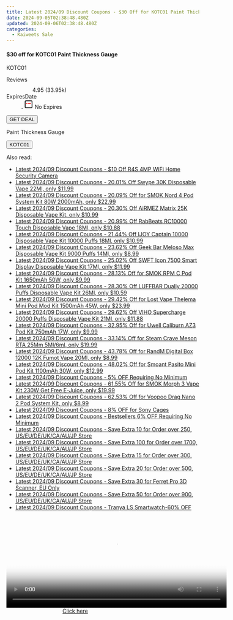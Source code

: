 ```yaml
---
title: Latest 2024/09 Discount Coupons - $30 Off for KOTC01 Paint Thickness Gauge
date: 2024-09-05T02:38:48.480Z
updated: 2024-09-06T02:38:48.480Z
categories:
  - Kaiweets Sale
---
```



<div class="max-w-4xl mx-auto grid grid-cols-1 lg:max-w-5xl lg:gap-x-20 lg:grid-cols-2">
  <div class="relative p-3 col-start-1 row-start-1 flex flex-col-reverse rounded-lg bg-gradient-to-t from-black/75 via-black/0 sm:bg-none sm:row-start-2 sm:p-0 lg:row-start-1">
    <h4 class="mt-1 text-lg font-semibold text-white sm:text-slate-900 md:text-2xl dark:sm:text-white">$30 off for KOTC01 Paint Thickness Gauge</h4>
    <p class="text-sm leading-4 font-medium text-white sm:text-slate-500 dark:sm:text-slate-400">KOTC01</p>
  </div>
  
  <div class="col-start-1 col-end-3 row-start-1 grid gap-4 sm:mb-6 sm:grid-cols-4 lg:col-start-2 lg:row-span-6 lg:row-end-6 lg:mb-0 lg:gap-6">
    
  </div>
  <dl class="row-start-2 mt-4 flex items-center text-xs font-medium sm:row-start-3 sm:mt-1 md:mt-2.5 lg:row-start-2">
    <dt class="sr-only">Reviews</dt>
    <dd class="flex items-center text-indigo-600 dark:text-indigo-400">
      <svg width="24" height="24" fill="none" aria-hidden="true" class="mr-1 stroke-current dark:stroke-indigo-500">
        <path d="m12 5 2 5h5l-4 4 2.103 5L12 16l-5.103 3L9 14l-4-4h5l2-5Z" stroke-width="2" stroke-linecap="round" stroke-linejoin="round" />
      </svg>
      <span>4.95 <span class="font-normal text-slate-400">(33.95k)</span></span>
    </dd>
    <dt class="sr-only">ExpiresDate</dt>
    <dd class="flex items-center">
      <svg width="2" height="2" aria-hidden="true" fill="currentColor" class="mx-3 text-slate-300">
        <circle cx="1" cy="1" r="1" />
      </svg>
      <svg width="24" height="24" viewBox="0 0 24 24" fill="none" stroke="currentColor" stroke-width="2">
        <rect x="3" y="3" width="18" height="18" rx="2" fill="#fff" />
        <path d="M6 10L18 10" stroke="red" stroke-width="2" fill="none" />
        <path d="M10 6L10 18" stroke="#fff" stroke-width="2" fill="none" />
      </svg>
      No Expires    </dd>
  </dl>
  <div class="col-start-1 row-start-3 mt-4 self-center sm:col-start-2 sm:row-span-2 sm:row-start-2 sm:mt-0 lg:col-start-1 lg:row-start-3 lg:row-end-4 lg:mt-6">
    <button type="button" onClick="javascript:window.open(decodeURIComponent('https%3A%2F%2Fwww.shareasale.com%2Fu.cfm%3Fd%3D1119500%26m%3D116593%26u%3D4338022'), '_blank');void(0);" class="rounded-lg bg-red-600 px-3 py-2 text-sm font-medium leading-6 text-white">GET DEAL</button>
  </div>
  <p class="col-start-1 mt-4 text-sm leading-6 sm:col-span-2 lg:col-span-1 lg:row-start-4 lg:mt-6 dark:text-slate-400">
   
Paint Thickness Gauge    <div>
      <button type="button" onClick="javascript:window.open(decodeURIComponent('https%3A%2F%2Fwww.shareasale.com%2Fu.cfm%3Fd%3D1119500%26m%3D116593%26u%3D4338022'), '_blank');void(0);" class="bg-green-600 text-white text-sm leading-6 font-medium py-2 px-3 rounded-lg">KOTC01</button>
    </div>
  </p>
</div>
<span class="atpl-alsoreadstyle">Also read:</span>
<div><ul>
<li><a href="https://coupons.techidaily.com/coupon-1130505-share-64118-sale/"><u>Latest 2024/09 Discount Coupons - $10 Off R4S 4MP WiFi Home Security Camera</u></a></li>
<li><a href="https://coupons.techidaily.com/coupon-1155740-share-90958-sale/"><u>Latest 2024/09 Discount Coupons - 20.01% Off Swype 30K Disposable Vape 22Ml, only $11.99</u></a></li>
<li><a href="https://coupons.techidaily.com/coupon-729997-share-90958-sale/"><u>Latest 2024/09 Discount Coupons - 20.09% Off for SMOK Nord 4 Pod System Kit 80W 2000mAh, only $22.99</u></a></li>
<li><a href="https://coupons.techidaily.com/coupon-1155741-share-90958-sale/"><u>Latest 2024/09 Discount Coupons - 20.30% Off AiRMEZ Matrix 25K Disposable Vape Kit, only $10.99</u></a></li>
<li><a href="https://coupons.techidaily.com/coupon-1098452-share-90958-sale/"><u>Latest 2024/09 Discount Coupons - 20.99% Off RabBeats RC10000 Touch Disposable Vape 18Ml, only $10.88</u></a></li>
<li><a href="https://coupons.techidaily.com/coupon-1069039-share-90958-sale/"><u>Latest 2024/09 Discount Coupons - 21.44% Off IJOY Captain 10000 Disposable Vape Kit 10000 Puffs 18Ml, only $10.99</u></a></li>
<li><a href="https://coupons.techidaily.com/coupon-1031865-share-90958-sale/"><u>Latest 2024/09 Discount Coupons - 23.62% Off Geek Bar Meloso Max Disposable Vape Kit 9000 Puffs 14Ml, only $8.99</u></a></li>
<li><a href="https://coupons.techidaily.com/coupon-1083473-share-90958-sale/"><u>Latest 2024/09 Discount Coupons - 25.02% Off SWFT Icon 7500 Smart Display Disposable Vape Kit 17Ml, only $11.99</u></a></li>
<li><a href="https://coupons.techidaily.com/coupon-1020003-share-90958-sale/"><u>Latest 2024/09 Discount Coupons - 28.13% Off for SMOK RPM C Pod Kit 1650mAh 50W, only $9.99</u></a></li>
<li><a href="https://coupons.techidaily.com/coupon-1099631-share-90958-sale/"><u>Latest 2024/09 Discount Coupons - 28.30% Off LUFFBAR Dually 20000 Puffs Disposable Vape Kit 26Ml, only $10.59</u></a></li>
<li><a href="https://coupons.techidaily.com/coupon-978833-share-90958-sale/"><u>Latest 2024/09 Discount Coupons - 29.42% Off for Lost Vape Thelema Mini Pod Mod Kit 1500mAh 45W, only $23.99</u></a></li>
<li><a href="https://coupons.techidaily.com/coupon-1105245-share-90958-sale/"><u>Latest 2024/09 Discount Coupons - 29.62% Off VIHO Supercharge 20000 Puffs Disposable Vape Kit 21Ml, only $11.88</u></a></li>
<li><a href="https://coupons.techidaily.com/coupon-1045986-share-90958-sale/"><u>Latest 2024/09 Discount Coupons - 32.95% Off for Uwell Caliburn AZ3 Pod Kit 750mAh 17W, only $9.99</u></a></li>
<li><a href="https://coupons.techidaily.com/coupon-985935-share-90958-sale/"><u>Latest 2024/09 Discount Coupons - 33.14% Off for Steam Crave Meson RTA 25Mm 5Ml/6ml, only $19.99</u></a></li>
<li><a href="https://coupons.techidaily.com/coupon-1063078-share-90958-sale/"><u>Latest 2024/09 Discount Coupons - 43.78% Off for RandM Digital Box 12000 12K Fumot Vape 20Ml, only $8.99</u></a></li>
<li><a href="https://coupons.techidaily.com/coupon-999107-share-90958-sale/"><u>Latest 2024/09 Discount Coupons - 48.02% Off for Smoant Pasito Mini Pod Kit 1100mAh 30W, only $12.99</u></a></li>
<li><a href="https://coupons.techidaily.com/coupon-1079074-share-110294-sale/"><u>Latest 2024/09 Discount Coupons - 5% OFF Requiring No Minimum</u></a></li>
<li><a href="https://coupons.techidaily.com/coupon-1031222-share-90958-sale/"><u>Latest 2024/09 Discount Coupons - 61.55% Off for SMOK Morph 3 Vape Kit 230W Get Free E-Juice, only $19.99</u></a></li>
<li><a href="https://coupons.techidaily.com/coupon-851254-share-90958-sale/"><u>Latest 2024/09 Discount Coupons - 62.53% Off for Voopoo Drag Nano 2 Pod System Kit, only $8.99</u></a></li>
<li><a href="https://coupons.techidaily.com/coupon-1128746-share-110294-sale/"><u>Latest 2024/09 Discount Coupons - 8% OFF for Sony Cages</u></a></li>
<li><a href="https://coupons.techidaily.com/coupon-1086309-share-110294-sale/"><u>Latest 2024/09 Discount Coupons - Bestsellers 6% OFF Requiring No Minimum</u></a></li>
<li><a href="https://coupons.techidaily.com/coupon-1121155-share-124834-sale/"><u>Latest 2024/09 Discount Coupons - Save Extra 10 for Order over 250, US/EU/DE/UK/CA/AU/JP Store</u></a></li>
<li><a href="https://coupons.techidaily.com/coupon-1121176-share-124834-sale/"><u>Latest 2024/09 Discount Coupons - Save Extra 100 for Order over 1700, US/EU/DE/UK/CA/AU/JP Store</u></a></li>
<li><a href="https://coupons.techidaily.com/coupon-1121156-share-124834-sale/"><u>Latest 2024/09 Discount Coupons - Save Extra 15 for Order over 300, US/EU/DE/UK/CA/AU/JP Store</u></a></li>
<li><a href="https://coupons.techidaily.com/coupon-1121164-share-124834-sale/"><u>Latest 2024/09 Discount Coupons - Save Extra 20 for Order over 500, US/EU/DE/UK/CA/AU/JP Store</u></a></li>
<li><a href="https://coupons.techidaily.com/coupon-1145696-share-124834-sale/"><u>Latest 2024/09 Discount Coupons - Save Extra 30 for Ferret Pro 3D Scanner, EU Only</u></a></li>
<li><a href="https://coupons.techidaily.com/coupon-1121175-share-124834-sale/"><u>Latest 2024/09 Discount Coupons - Save Extra 50 for Order over 900, US/EU/DE/UK/CA/AU/JP Store</u></a></li>
<li><a href="https://coupons.techidaily.com/coupon-1146290-share-93338-sale/"><u>Latest 2024/09 Discount Coupons - Tranya LS Smartwatch-60% OFF</u></a></li>
</ul></div>

<ins class="adsbygoogle"
      style="display:block"
      data-ad-client="ca-pub-7571918770474297"
      data-ad-slot="8358498916"
      data-ad-format="auto"
      data-full-width-responsive="true"></ins>
<!-- affiliate ads begin -->
<span id="1993652">
					<video width="576" height="240" style="cursor:pointer"
           poster="//a.impactradius-go.com/display-clicktoplayimage/1993652.png"
           onclick="if(!this.playClicked){this.play();this.setAttribute('controls',true);this.playClicked=true;}">
	   <source src="//a.impactradius-go.com/display-ad/22993-1993652">
	   <img src="//a.impactradius-go.com/display-clicktoplayimage/1993652.png" style="border: none; height: 100%; width: 100%; object-fit: contain">
	</video>
	<div style="width:360px;text-align:center"><a href="javascript:window.open(decodeURIComponent('https%3A%2F%2Fhomestyler.sjv.io%2Fc%2F5597632%2F1993652%2F22993'), '_blank');void(0);">Click here</a></div>
</span>
<img height="0" width="0" src="https://imp.pxf.io/i/5597632/1993652/22993" style="position:absolute;visibility:hidden;" border="0" />
<!-- affiliate ads end -->